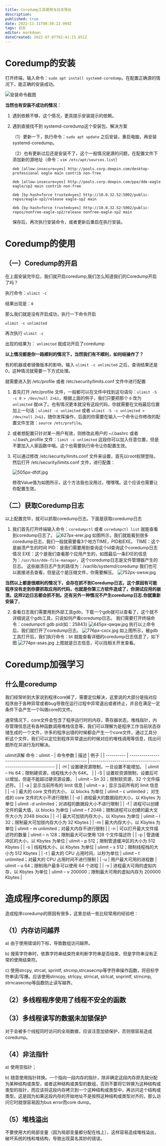 ```yaml
---
title: Coredump工具使用与日志导出
description: 
published: true
date: 2022-11-11T00:50:22.994Z
tags: 日志
editor: markdown
dateCreated: 2022-07-07T02:41:15.851Z
---
```


# Coredump的安装

打开终端，输入命令：`sudo apt install systemd-coredump`。在配置正确源的情况下，能正确的安装成功。

![安装命令截图](/703px-ff.jpg)

**当然也有安装不成功的情况：**

1. 遇到依赖不够，这个情况，更具提示安装提示的依赖。

2. 遇到直接找不到 systemd-coredump这个安装包，解决方案

	（1）更新一下，执行命令：`sudo apt update` 之后安装，重启电脑，再安装 systemd-coredump。

	（2）也有更新过后还是安装不了，这个一般情况是源的问题，在配置文件下添加新的源地址（命令：`vim /etc/apt/sources.list`）
	```
	deb [allow-insecure=yes] http://pools.corp.deepin.com/desktop-professional eagle main contrib non-free

	deb [allow-insecure=yes] http://pools.corp.deepin.com/ppa/dde-eagle eagle/sp2 main contrib non-free

	deb [by-hash=force trusted=yes] http://10.0.32.52:5002/public-repos/eagle-sp2/release eagle-sp2 main

	deb [by-hash=force trusted=yes] http://10.0.32.52:5002/public-repos/nonfree-eagle-sp2/release nonfree-eagle-sp2 main
	```

	保存后，再次执行安装命令，或者更新后重启在执行安装。

# Coredump的使用

## （一）Coredump的开启

在上面安装完毕后，我们就开启coredump,我们怎么知道我们的Coredump开启了吗？

执行命令：`ulimit -c`

结果出现是：`0`

那么我们就是没有开启成功，执行一下命令开启

```
ulimit -c unlimited
```

再次执行 `ulimit -c`

出现的结果为： `unlimited` 就成功开启了coredump

**以上情况都是你一路顺利的情况下，当然我们有不顺利，如何结操作了？**

有的机器或者镜像版本的影响，输入 `ulimit -c unlimited` 之后，查询结果还是0，这种情况就需要一下方式处理。

就需要进入到 /etc/profile 或者 /etc/security/limits.conf 文件中进行配置

1. 首先打开 /etc/profile 文件，一般都可以在文件中找到这句语句：`ulimit -S -c 0 > /dev/null 2>&1`，根据上面的例子，我们只要把那个 `0` 改为 `unlimited` 就ok了。也有情况更本就没有这段代码，你就需要在文档最后位置加上一句话：`ulimit -c unlimited` 或者 `ulimit -S -c unlimited > /dev/null 2>&1`，随你发挥操作，后面的你需要在输入一个命令让你修改的配置文件生效：`source /etc/profile`。

2. 或者想配置只针对某一用户有效，则修改此用户的 ~/.bashrc 或者 ~/.bash_profile 文件：`limit -c unlimited` 这段你可以加入任意位置，但是不要加入人家函数中哦。这个也需要执行命令让你配置生效。

3. 可以通过修改 /etc/security/limits.conf 文件来设置，首先以root权限登陆，然后打开 /etc/security/limits.conf 文件，进行配置：

	![505px-dfdf.jpg](/505px-dfdf.jpg)

	修改Value值为如图所示，这个方法我也没用过，嘿嘿嘿。这个应该也需要让你配置生效。

## （二）获取Coredump日志
以上配置完毕，就可以抓取coredump日志。下面是获取coredump日志

1. 我们首先打开终端输入命令：`coredumpctl` 或者 `coredumpctl list` 就能查看到coredump日志了。
	![627px-erer.jpg](/627px-erer.jpg)
	如图所示，我们就能看到很多coredump日志，我们一般就需要看3个地方TIME，PID和EXE。
	TIME：这个是崩溃产生的时间
	PID：是我们需要用到查询这个id查询这个coredump日志情况
	EXE：这个是我们查看那个应用产生的，如图最后一条EXE的信息为：`/usr/bin/dde-file-manager`，这个coredump日志是文件管理器产生的日志。
	这些崩溃日志产生的路径为：/var/lib/systemd/coredump 我们也可以直接进去查看，但是这个是压缩文件，你需要解压。
	![752px-swsw.jpg](/752px-swsw.jpg)

**当然以上都是很顺利的情况下，会存在抓不到Coredump日志，这个原因有可能程序没有走到你要抓取应用的代码，也就是你第三方软件造成了，你测试应用的崩溃。这样2边日志都会抓不到。还有另外一种情况不产生coredump日志.你就重新安装了**。

2. 查看日志我们需要用到外部工具gdb，下载一个gdb就可以查看了，这个就不详细说这个gdb工具，只说如何产看coredump日志。
	我们需要打开终端命令：coedumpctl gdb pid(如：25843)
	![445px-qwqw.jpg](/445px-qwqw.jpg)
	执行以上命令后，我们就打开了coredump日志。
	![776px-cxcx.jpg](/776px-cxcx.jpg)
	如上图所示，被gdb工具打开后，我们执行命令：bt 就能查看详细的coredump日志信息了，如下图
	![774px-asas.jpg](/774px-asas.jpg)
	上图就是日志信息，可以找相关开发查看。

# Coredump加强学习

## 什么是coredump

我们经常听到大家说到程序core掉了，需要定位解决，这里说的大部分是指对应程序由于各种异常或者bug导致在运行过程中异常退出或者终止，并且在满足一定条件下会产生一个叫做core的文件。

通常情况下，core文件会包含了程序运行时的内存，寄存器状态，堆栈指针，内存管理信息还有各种函数调用堆栈信息等，我们可以理解为是程序工作当前状态存储生成的一个文件，许多的程序出错的时候都会产生一个core文件，通过工具分析这个文件，我们可以定位到程序异常退出的时候对应的堆栈调用等信息，找出问题所在并进行及时解决。

ulimit详解
命令：ulimit -
| 命令参数   | 描述                                                     | 例子                                                         |
| ---------- | -------------------------------------------------------- | ------------------------------------------------------------ |
| -H       | 设置硬资源限制，一旦设置不能增加。                       | ulimit – Hs 64；限制硬资源，线程栈大小为 64K。               |
| -S       | 设置软资源限制，设置后可以增加，但是不能超过硬资源设置。 | ulimit – Sn 32；限制软资源，32 个文件描述符。                |
| -a       | 显示当前所有的 limit 信息                                | ulimit – a；显示当前所有的 limit 信息                        |
| -c       | 最大的 core 文件的大小， 以 blocks 为单位                | ulimit – c unlimited； 对生成的 core 文件的大小不进行限制    |
| -d       | 进程最大的数据段的大小，以 Kbytes 为单位                 | ulimit -d unlimited；对进程的数据段大小不进行限制            |
| -f       | 进程可以创建文件的最大值，以 blocks 为单位               | ulimit – f 2048；限制进程可以创建的最大文件大小为 2048 blocks |
| -l       | 最大可加锁内存大小，以 Kbytes 为单位                     | ulimit – l 32；限制最大可加锁内存大小为 32 Kbytes            |
| -m       | 最大内存大小，以 Kbytes 为单位                           | ulimit – m unlimited；对最大内存不进行限制                   |
| -n       | 可以打开最大文件描述符的数量                             | ulimit – n 128；限制最大可以使用 128 个文件描述符            |
| -p       | 管道缓冲区的大小，以 Kbytes 为单位                       | ulimit – p 512；限制管道缓冲区的大小为 512 Kbytes            |
| -s       | 线程栈大小，以 Kbytes 为单位                             | ulimit – s 512；限制线程栈的大小为 512 Kbytes                |
| -t       | 最大的 CPU 占用时间，以秒为单位                          | ulimit – t unlimited；对最大的 CPU 占用时间不进行限制        |
| -u       | 用户最大可用的进程数                                     | ulimit – u 64；限制用户最多可以使用 64 个进程                |
| -v       | 进程最大可用的虚拟内存，以 Kbytes 为单位                 | ulimit – v 200000；限制最大可用的虚拟内存为 200000 Kbytes    |

# 造成程序coredump的原因

造成程序coredump的原因有很多，这里总结一些比较常用的经验吧：

## （1）内存访问越界

   a) 由于使用错误的下标，导致数组访问越界。

   b) 搜索字符串时，依靠字符串结束符来判断字符串是否结束，但是字符串没有正常的使用结束符。

   c) 使用strcpy, strcat, sprintf, strcmp,strcasecmp等字符串操作函数，将目标字符串读/写爆。应该使用strncpy, strlcpy, strncat, strlcat, snprintf, strncmp, strncasecmp等函数防止读写越界。

## （2）多线程程序使用了线程不安全的函数

## （3）多线程读写的数据未加锁保护

对于会被多个线程同时访问的全局数据，应该注意加锁保护，否则很容易造成coredump。

## （4）非法指针

a) 使用空指针；

b) 随意使用指针转换。一个指向一段内存的指针，除非确定这段内存原先就分配为某种结构或类型，或者这种结构或类型的数组，否则不要将它转换为这种结构或类型的指针，而应该将这段内存拷贝到一个这种结构或类型中，再访问这个结构或类型。这是因为如果这段内存的开始地址不是按照这种结构或类型对齐的，那么访问它时就很容易因为bus error而core dump。

## （5）堆栈溢出

不要使用大的局部变量（因为局部变量都分配在栈上），这样容易造成堆栈溢出，破坏系统的栈和堆结构，导致出现莫名其妙的错误。  